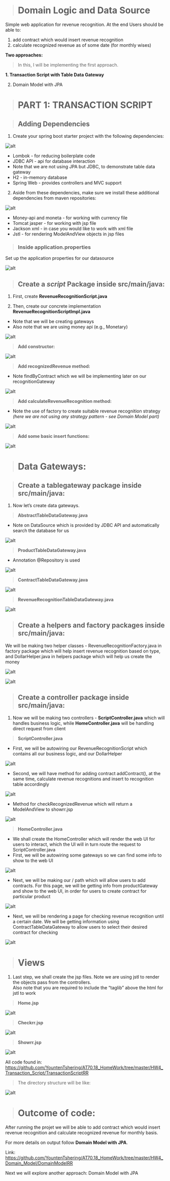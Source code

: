 ># Domain Logic and Data Source

Simple web application for revenue recognition. At the end Users should be able to:

1. add contract which would insert revenue recognition
2. calculate recognized revenue as of some date (for monthly wises)

**Two approaches:**

> In this, I will be implementing the first approach.

**1. Transaction Script with Table Data Gateway**

2. Domain Model with JPA

># PART 1: TRANSACTION SCRIPT

>## Adding Dependencies

1. Create your spring boot starter project with the following dependencies:

![alt](./image/1.PNG)

- Lombok - for reducing boilerplate code
- JDBC API - api for database interaction
- Note that we are not using JPA but JDBC, to demonstrate table data gateway
- H2 - in-memory database
- Spring Web - provides controllers and MVC support

2. Aside from these dependencies, make sure we install these additional dependencies from maven repositories:

![alt](./image/2.PNG)

- Money-api and moneta - for working with currency file
- Tomcat jasper - for working with jsp file
- Jackson xml - in case you would like to work with xml file
- Jstl - for rendering ModelAndView objects in jsp files

>### Inside application.properties

Set up the application properties for our datasource

![alt](./image/3.PNG)

>## Create a ***script*** Package inside src/main/java:

1. First, create **RevenueRecognitionScript.java**

2. Then, create our concrete implementation **RevenueRecognitionScriptImpl.java**

- Note that we will be creating gateways
- Also note that we are using money api (e.g., Monetary)
 
![alt](./image/4.PNG)

> **Add constructor:**
 
![alt](./image/5.PNG)

> **Add recognizedRevenue method:**

- Note findByContract which we will be implementing later on our recognitionGateway
 
![alt](./image/6.PNG)

> **Add calculateRevenueRecognition method:**

- Note the use of factory to create suitable revenue recognition strategy *(here we are not using any strategy pattern - see Domain Model part)*

![alt](./image/7.PNG)

> **Add some basic insert functions:**

![alt](./image/8.PNG)

># Data Gateways:

>## Create a **tablegateway** package inside src/main/java:

1. Now let’s create data gateways.  

> **AbstractTableDataGateway.java**

- Note on DataSource which is provided by JDBC API and automatically search the database for us

![alt](./image/9.PNG)

> **ProductTableDataGateway.java**

- Annotation @Repository is used

![alt](./image/10.png)

> **ContractTableDataGateway.java**

![alt](./image/11.png)

> **RevenueRecognitionTableDataGateway.java**

![alt](./image/12.png)

>## Create a helpers and factory packages inside src/main/java:
We will be making two helper classes - RevenueRecognitionFactory.java in factory package which will help insert revenue recognition based on type, and DollarHelper.java in helpers package which will help us create the money
 
![alt](./image/13.png)

![alt](./image/14.png)
 
>## Create a **controller** package inside src/main/java:

1. Now we will be making two controllers - **ScriptController.java** which will handles business logic, while **HomeController.java** will be handling direct request from client

> **ScriptController.java**

- First, we will be autowiring our RevenueRecognitionScript which contains all our business logic, and our DollarHelper
 
![alt](./image/15.PNG)

- Second, we will have method for adding contract addContract(), at the same time, calculate revenue recognitions and insert to recognition table accordingly
 
![alt](./image/16.PNG)

- Method for checkRecognizedRevenue which will return a ModelAndView to showrr.jsp
 
![alt](./image/17.PNG) 

> **HomeController.java**

- We shall create the HomeController which will render the web UI for users to interact, which the UI will in turn route the request to ScriptController.java
- First, we will be autowiring some gateways so we can find some info to show to the web UI

![alt](./image/18.PNG)

- Next, we will be making our / path which will allow users to add contracts.  For this page, we will be getting info from productGateway and show to the web UI, in order for users to create contract for particular product

![alt](./image/19.PNG)

- Next, we will be rendering a page for checking revenue recognition until a certain date.  We will be getting information using ContractTableDataGateway to allow users to select their desired contract for checking

![alt](./image/20.PNG) 

># Views

1. Last step, we shall create the jsp files.  Note we are using jstl to render the objects pass from the controllers.  
Also note that you are required to include the “taglib” above the html for jstl to work

> **Home.jsp**

![alt](./image/21.PNG)

> **Checkrr.jsp**

![alt](./image/22.PNG)

> **Showrr.jsp**
 
![alt](./image/23.PNG)

All code found in: https://github.com/YountenTshering/AT70.18_HomeWork/tree/master/HW4_Transaction_Script/TransactionScriptRR

> The directory structure will be like:

![alt](./image/24.PNG)

># Outcome of code:

After running the projet we will be able to add contract which would insert revenue recognition and calculate recognized revenue for monthly basis.

For more details on output follow **Domain Model with JPA**.

Link: https://github.com/YountenTshering/AT70.18_HomeWork/tree/master/HW4_Domain_Model/DomainModelRR

Next we will explore another approach: Domain Model with JPA

